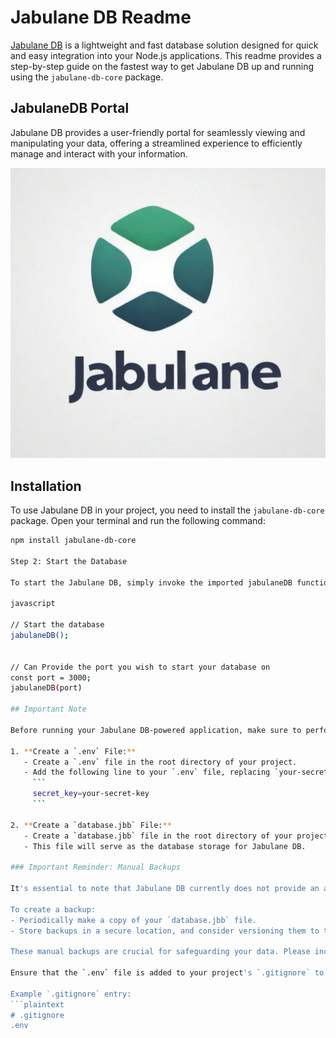 # Jabulane DB Readme

[Jabulane DB](https://www.npmjs.com/package/jabulane-db-core) is a lightweight and fast database solution designed for quick and easy integration into your Node.js applications. This readme provides a step-by-step guide on the fastest way to get Jabulane DB up and running using the `jabulane-db-core` package.

## JabulaneDB Portal
Jabulane DB provides a user-friendly portal for seamlessly viewing and manipulating your data, offering a streamlined experience to efficiently manage and interact with your information.

![Alt text](/portal/client/jabdb.png)

## Installation
To use Jabulane DB in your project, you need to install the `jabulane-db-core` package. Open your terminal and run the following command:

```bash
npm install jabulane-db-core

Step 2: Start the Database

To start the Jabulane DB, simply invoke the imported jabulaneDB function:

javascript

// Start the database
jabulaneDB();


// Can Provide the port you wish to start your database on
const port = 3000;
jabulaneDB(port)

## Important Note

Before running your Jabulane DB-powered application, make sure to perform the following steps:

1. **Create a `.env` File:**
   - Create a `.env` file in the root directory of your project.
   - Add the following line to your `.env` file, replacing `your-secret-key` with your chosen encryption key:
     ```
     secret_key=your-secret-key
     ```

2. **Create a `database.jbb` File:**
   - Create a `database.jbb` file in the root directory of your project.
   - This file will serve as the database storage for Jabulane DB.

### Important Reminder: Manual Backups

It's essential to note that Jabulane DB currently does not provide an automated backup system. Therefore, ensure that you regularly create backups of your `database.jbb` file to prevent data loss in case of unforeseen events.

To create a backup:
- Periodically make a copy of your `database.jbb` file.
- Store backups in a secure location, and consider versioning them to track changes over time.

These manual backups are crucial for safeguarding your data. Please incorporate a backup routine into your development workflow to ensure the integrity of your application's data.

Ensure that the `.env` file is added to your project's `.gitignore` to prevent sensitive information from being exposed.

Example `.gitignore` entry:
```plaintext
# .gitignore
.env
